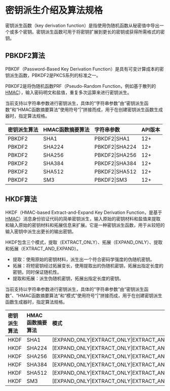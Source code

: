 # 密钥派生介绍及算法规格

密钥派生函数（key derivation function）是指使用伪随机函数从秘密值中导出一个或多个密钥。密钥派生函数可用于将密钥扩展到更长的密钥或获得所需格式的密钥。

## PBKDF2算法

PBKDF（Password-Based Key Derivation Function）是具有可变计算成本的密钥派生函数，PBKDF2是PKCS系列的标准之一。

PBKDF2是将伪随机函数PRF（Pseudo-Random Function，例如基于散列的[HMAC](./cj-crypto-compute-mac.md)），输入密码明文和盐值，重复多次运算来进行密钥派生。

当前支持以字符串参数进行密钥派生，具体的“字符串参数”由“密钥派生函数”和“HMAC函数摘要算法”使用符号“|”拼接而成，用于在创建密钥派生函数生成器时，指定算法规格。

| 密钥派生算法 | HMAC函数摘要算法 | 字符串参数 | API版本 |
| :-------- | :-------- | :-------- | :-------- |
| PBKDF2 | SHA1 | PBKDF2\|SHA1 | 12+ |
| PBKDF2 | SHA224 | PBKDF2\|SHA224 | 12+ |
| PBKDF2 | SHA256 | PBKDF2\|SHA256 | 12+ |
| PBKDF2 | SHA384 | PBKDF2\|SHA384 | 12+ |
| PBKDF2 | SHA512 | PBKDF2\|SHA512 | 12+ |
| PBKDF2 | SM3 | PBKDF2\|SM3 | 12+ |

## HKDF算法

HKDF（HMAC-based Extract-and-Expand Key Derivation Function，是基于[HMAC](./cj-crypto-compute-mac.md)）消息身份验证代码的简单密钥派生，输入原始的密钥材料和盐值来提取和输入原始的密钥材料和拓展信息来扩展。它是一种密钥派生函数，用于从较短的输入密钥中派生出更长的输出密钥。

HKDF包含三个模式，提取（EXTRACT_ONLY）、拓展（EXPAND_ONLY）、提取和拓展（EXTRACT_AND_EXPAND）。

- 提取：使用原始的密钥材料，派生出一个符合密码学强度的伪随机密钥。
- 拓展：将短密钥经过拓展变长，使用提取出的伪随机密钥，拓展出指定长度的密钥，同时保证随机性。
- 提取和拓展：派生伪随机密钥，拓展出指定长度的密钥。

当前支持以字符串参数进行密钥派生，具体的“字符串参数”由“密钥派生函数”、“HMAC函数摘要算法”和“模式”使用符号“|”拼接而成，用于在创建密钥派生函数生成器时，指定算法规格。

| 密钥派生算法 | HMAC函数摘要算法 | 模式 | 字符串参数 | API版本 |
| :-------- | :-------- | :-------- | :-------- | :-------- |
| HKDF | SHA1 | [EXPAND_ONLY\|EXTRACT_ONLY\|EXTRACT_AND_EXPAND] | HKDF\|SHA1 | 12+ |
| HKDF | SHA224 | [EXPAND_ONLY\|EXTRACT_ONLY\|EXTRACT_AND_EXPAND] | HKDF\|SHA224 | 12+ |
| HKDF | SHA256 | [EXPAND_ONLY\|EXTRACT_ONLY\|EXTRACT_AND_EXPAND] | HKDF\|SHA256 | 12+ |
| HKDF | SHA384 | [EXPAND_ONLY\|EXTRACT_ONLY\|EXTRACT_AND_EXPAND] | HKDF\|SHA384 | 12+ |
| HKDF | SHA512 | [EXPAND_ONLY\|EXTRACT_ONLY\|EXTRACT_AND_EXPAND] | HKDF\|SHA512 | 12+ |
| HKDF | SM3 | [EXPAND_ONLY\|EXTRACT_ONLY\|EXTRACT_AND_EXPAND] | HKDF\|SM3 | 12+ |
